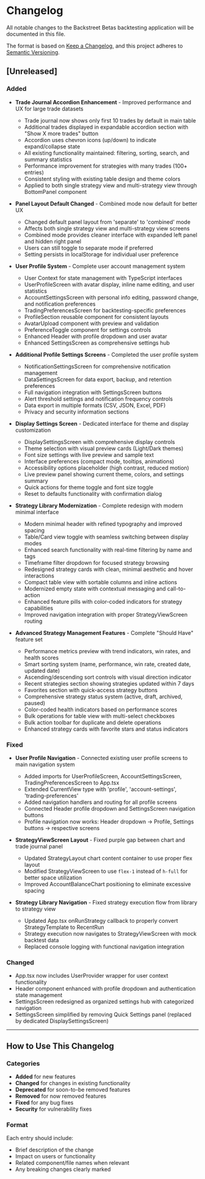 # Changelog

All notable changes to the Backstreet Betas backtesting application will be documented in this file.

The format is based on [Keep a Changelog](https://keepachangelog.com/en/1.0.0/),
and this project adheres to [Semantic Versioning](https://semver.org/spec/v2.0.0.html).

## [Unreleased]

### Added
- **Trade Journal Accordion Enhancement** - Improved performance and UX for large trade datasets
  - Trade journal now shows only first 10 trades by default in main table
  - Additional trades displayed in expandable accordion section with "Show X more trades" button
  - Accordion uses chevron icons (up/down) to indicate expand/collapse state
  - All existing functionality maintained: filtering, sorting, search, and summary statistics
  - Performance improvement for strategies with many trades (100+ entries)
  - Consistent styling with existing table design and theme colors
  - Applied to both single strategy view and multi-strategy view through BottomPanel component
- **Panel Layout Default Changed** - Combined mode now default for better UX
  - Changed default panel layout from 'separate' to 'combined' mode
  - Affects both single strategy view and multi-strategy view screens
  - Combined mode provides cleaner interface with expanded left panel and hidden right panel
  - Users can still toggle to separate mode if preferred
  - Setting persists in localStorage for individual user preference
- **User Profile System** - Complete user account management system
  - User Context for state management with TypeScript interfaces
  - UserProfileScreen with avatar display, inline name editing, and user statistics
  - AccountSettingsScreen with personal info editing, password change, and notification preferences
  - TradingPreferencesScreen for backtesting-specific preferences
  - ProfileSection reusable component for consistent layouts
  - AvatarUpload component with preview and validation
  - PreferenceToggle component for settings controls
  - Enhanced Header with profile dropdown and user avatar
  - Enhanced SettingsScreen as comprehensive settings hub

- **Additional Profile Settings Screens** - Completed the user profile system
  - NotificationSettingsScreen for comprehensive notification management
  - DataSettingsScreen for data export, backup, and retention preferences
  - Full navigation integration with SettingsScreen buttons
  - Alert threshold settings and notification frequency controls
  - Data export in multiple formats (CSV, JSON, Excel, PDF)
  - Privacy and security information sections

- **Display Settings Screen** - Dedicated interface for theme and display customization
  - DisplaySettingsScreen with comprehensive display controls
  - Theme selection with visual preview cards (Light/Dark themes)
  - Font size settings with live preview and sample text
  - Interface preferences (compact mode, tooltips, animations)
  - Accessibility options placeholder (high contrast, reduced motion)
  - Live preview panel showing current theme, colors, and settings summary
  - Quick actions for theme toggle and font size toggle
  - Reset to defaults functionality with confirmation dialog

- **Strategy Library Modernization** - Complete redesign with modern minimal interface
  - Modern minimal header with refined typography and improved spacing
  - Table/Card view toggle with seamless switching between display modes
  - Enhanced search functionality with real-time filtering by name and tags
  - Timeframe filter dropdown for focused strategy browsing
  - Redesigned strategy cards with clean, minimal aesthetic and hover interactions
  - Compact table view with sortable columns and inline actions
  - Modernized empty state with contextual messaging and call-to-action
  - Enhanced feature pills with color-coded indicators for strategy capabilities
  - Improved navigation integration with proper StrategyViewScreen routing

- **Advanced Strategy Management Features** - Complete "Should Have" feature set
  - Performance metrics preview with trend indicators, win rates, and health scores
  - Smart sorting system (name, performance, win rate, created date, updated date)
  - Ascending/descending sort controls with visual direction indicator
  - Recent strategies section showing strategies updated within 7 days
  - Favorites section with quick-access strategy buttons
  - Comprehensive strategy status system (active, draft, archived, paused)
  - Color-coded health indicators based on performance scores
  - Bulk operations for table view with multi-select checkboxes
  - Bulk action toolbar for duplicate and delete operations
  - Enhanced strategy cards with favorite stars and status indicators

### Fixed
- **User Profile Navigation** - Connected existing user profile screens to main navigation system
  - Added imports for UserProfileScreen, AccountSettingsScreen, TradingPreferencesScreen to App.tsx
  - Extended CurrentView type with 'profile', 'account-settings', 'trading-preferences'
  - Added navigation handlers and routing for all profile screens
  - Connected Header profile dropdown and SettingsScreen navigation buttons
  - Profile navigation now works: Header dropdown → Profile, Settings buttons → respective screens

- **StrategyViewScreen Layout** - Fixed purple gap between chart and trade journal panel
  - Updated StrategyLayout chart content container to use proper flex layout
  - Modified StrategyViewScreen to use `flex-1` instead of `h-full` for better space utilization
  - Improved AccountBalanceChart positioning to eliminate excessive spacing

- **Strategy Library Navigation** - Fixed strategy execution flow from library to strategy view
  - Updated App.tsx onRunStrategy callback to properly convert StrategyTemplate to RecentRun
  - Strategy execution now navigates to StrategyViewScreen with mock backtest data
  - Replaced console logging with functional navigation integration

### Changed
- App.tsx now includes UserProvider wrapper for user context functionality
- Header component enhanced with profile dropdown and authentication state management
- SettingsScreen redesigned as organized settings hub with categorized navigation
- SettingsScreen simplified by removing Quick Settings panel (replaced by dedicated DisplaySettingsScreen)

---

## How to Use This Changelog

### Categories
- **Added** for new features
- **Changed** for changes in existing functionality  
- **Deprecated** for soon-to-be removed features
- **Removed** for now removed features
- **Fixed** for any bug fixes
- **Security** for vulnerability fixes

### Format
Each entry should include:
- Brief description of the change
- Impact on users or functionality
- Related component/file names when relevant
- Any breaking changes clearly marked